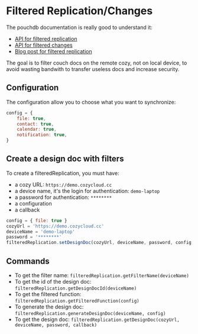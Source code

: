 Filtered Replication/Changes
============================

The pouchdb documentation is really good to understand it:

 * [API for filtered replication][1]
 * [API for filtered changes][2]
 * [Blog post for filtered replication][3]

The goal is to filter couch docs on the remote cozy, not on local device, to
avoid wasting bandwith to transfer useless docs and increase security.


Configuration
-------------

The configuration allow you to choose what you want to synchronize:

```javascript
config = {
    file: true,
    contact: true,
    calendar: true,
    notification: true,
}
```


Create a design doc with filters
--------------------------------

To create a filteredReplication, you must have:

 * a cozy URL: `https://demo.cozycloud.cc`
 * a device name, it's the login for authentication: `demo-laptop`
 * a password for authentication: `********`
 * a configuration
 * a callback

```javascript
config = { file: true }
cozyUrl = 'https://demo.cozycloud.cc'
deviceName = 'demo-laptop'
password = '********'
filteredReplication.setDesignDoc(cozyUrl, deviceName, password, config, callback)
```

Commands
--------

 * To get the filter name: `filteredReplication.getFilterName(deviceName)`
 * To get the id of the design doc: `filteredReplication.getDesignDocId(deviceName)`
 * To get the filtered function: `filteredReplication.getFilteredFunction(config)`
 * To generate the design doc: `filteredReplication.generateDesignDoc(deviceName, config)`
 * To get the design doc: `filteredReplication.getDesignDoc(cozyUrl, deviceName, password, callback)`


[1]:  https://pouchdb.com/api.html#filtered-replication
[2]:  https://pouchdb.com/api.html#filtered-changes
[3]:  https://pouchdb.com/2015/04/05/filtered-replication.html
